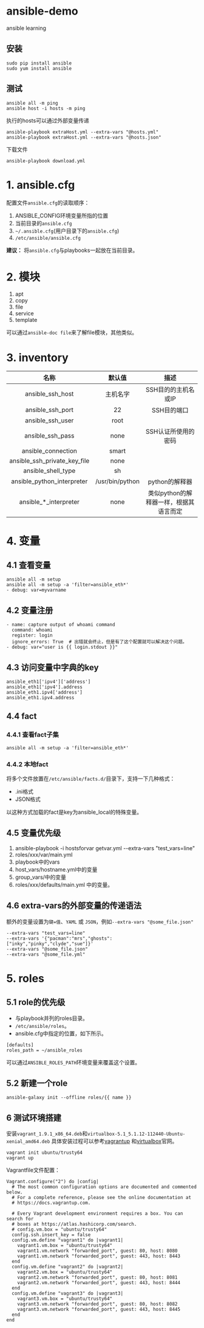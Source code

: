 # ansible-demo
ansible learning

## 安装

```
sudo pip install ansible
sudo yum install ansible
```

## 测试
```shell
ansible all -m ping
ansible host -i hosts -m ping
```
执行的hosts可以通过外部变量传递
```
ansible-playbook extraHost.yml --extra-vars "@hosts.yml"
ansible-playbook extraHost.yml --extra-vars "@hosts.json"
```

下载文件

```
ansible-playbook download.yml
```


# 1. ansible.cfg

配置文件`ansible.cfg`的读取顺序：

1. ANSIBLE_CONFIG环境变量所指的位置
2. 当前目录的`ansible.cfg`
3. `~/.ansible.cfg`(用户目录下的`ansible.cfg`)
4. `/etc/ansible/ansible.cfg`

**建议：** 将`ansible.cfg`与playbooks一起放在当前目录。

# 2. 模块
1. apt
2. copy
3. file
4. service
5. template

可以通过`ansible-doc file`来了解file模块，其他类似。


# 3. inventory

名称|默认值|描述
:---:|:---:|:---:
ansible_ssh_host|主机名字|SSH目的的主机名或IP
ansible_ssh_port|22|SSH目的端口
ansible_ssh_user|root|
ansible_ssh_pass|none|SSH认证所使用的密码
ansible_connection|smart|
ansible_ssh_private_key_file|none|
ansible_shell_type|sh|
ansible_python_interpreter|/usr/bin/python|python的解释器
ansible\_\*\_interpreter|none|类似python的解释器一样，根据其语言而定

# 4. 变量

## 4.1 查看变量
```shell
ansible all -m setup
ansible all -m setup -a 'filter=ansible_eth*'
- debug: var=myvarname
```

## 4.2 变量注册

```
- name: capture output of whoami command
  command: whoami
  register: login
  ignore_errors: True  # 出错就会终止，但是有了这个配置就可以解决这个问题。
- debug: var="user is {{ login.stdout }}"
```

## 4.3 访问变量中字典的key

```
ansible_eth1['ipv4']['address']
ansible_eth1['ipv4'].address
ansible_eth1.ipv4['address']
ansible_eth1.ipv4.address
```

## 4.4 fact
### 4.4.1 查看fact子集
```
ansible all -m setup -a 'filter=ansible_eth*'
```

### 4.4.2 本地fact
将多个文件放置在`/etc/ansible/facts.d/`目录下，支持一下几种格式：

- .ini格式
- JSON格式

以这种方式加载的fact是key为ansible_local的特殊变量。

## 4.5 变量优先级
1. ansible-playbook -i hostsforvar getvar.yml --extra-vars "test_vars=line"
2. roles/xxx/var/main.yml
3. playbook中的vars
4. host_vars/hostname.yml中的变量
5. group_vars/中的变量
6. roles/xxx/defaults/main.yml 中的变量。

## 4.6 extra-vars的外部变量的传递语法

额外的变量设置为`键=值`、`YAML` 或 `JSON`，例如`--extra-vars "@some_file.json"`
```
--extra-vars "test_vars=line"
--extra-vars '{"pacman":"mrs","ghosts":["inky","pinky","clyde","sue"]}'
--extra-vars "@some_file.json"
--extra-vars "@some_file.yml"
```

# 5. roles
## 5.1 role的优先级

- 与playbook并列的roles目录。
- `/etc/ansible/roles`。
- ansible.cfg中指定的位置，如下所示。

```
[defaults]
roles_path = ~/ansible_roles
```

可以通过`ANSIBLE_ROLES_PATH`环境变量来覆盖这个设置。

## 5.2 新建一个role

```
ansible-galaxy init --offline roles/{{ name }}
```

## 6 测试环境搭建

安装`vagrant_1.9.1_x86_64.deb`和`virtualbox-5.1_5.1.12-112440-Ubuntu-xenial_amd64.deb`
具体安装过程可以参考[vagrantup](https://www.vagrantup.com/docs/installation/) 和[virtualbox](https://www.virtualbox.org/wiki/Documentation)官网。


```shell
vagrant init ubuntu/trusty64
vagrant up
```

Vagrantfile文件配置：

```
Vagrant.configure("2") do |config|
  # The most common configuration options are documented and commented below.
  # For a complete reference, please see the online documentation at
  # https://docs.vagrantup.com.

  # Every Vagrant development environment requires a box. You can search for
  # boxes at https://atlas.hashicorp.com/search.
  # config.vm.box = "ubuntu/trusty64"
  config.ssh.insert_key = false
  config.vm.define "vagrant1" do |vagrant1|
    vagrant1.vm.box = "ubuntu/trusty64"
    vagrant1.vm.network "forwarded_port", guest: 80, host: 8080
    vagrant1.vm.network "forwarded_port", guest: 443, host: 8443
  end
  config.vm.define "vagrant2" do |vagrant2|
    vagrant2.vm.box = "ubuntu/trusty64"
    vagrant2.vm.network "forwarded_port", guest: 80, host: 8081
    vagrant2.vm.network "forwarded_port", guest: 443, host: 8444
  end
  config.vm.define "vagrant3" do |vagrant3|
    vagrant3.vm.box = "ubuntu/trusty64"
    vagrant3.vm.network "forwarded_port", guest: 80, host: 8082
    vagrant3.vm.network "forwarded_port", guest: 443, host: 8445
  end
end
```
